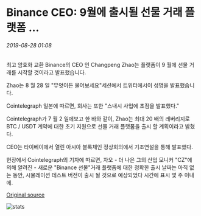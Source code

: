 # Binance CEO: 9월에 출시될 선물 거래 플랫폼 ...

###### 2019-08-28 01:08

최고 암호화 교환 Binance의 CEO 인 Changpeng Zhao는 플랫폼이 9 월에 선물 거래를 시작할 것이라고 발표했습니다.

Zhao는 8 월 28 일 "무엇이든 물어보세요"세션에서 트위터에서이 성명을 발표했습니다.

Cointelegraph 일본에 따르면, 회사는 또한 "스내시 사업에 초점을 발표했다."

Cointelegraph가 7 월 2 일에보고 한 바와 같이, Zhao는 최대 20 배의 레버리지로 BTC / USDT 계약에 대한 초기 지원으로 선물 거래 플랫폼을 출시 할 계획이라고 밝혔다.

CEO는 타이베이에서 열린 아시아 블록체인 정상회의에서 기조연설을 통해 발표했다.

현장에서 Cointelegraph의 기자에 따르면, 자오 - 더 나은 그의 산업 모니커 "CZ"에 의해 알려진 - 새로운 "Binance 선물"거래 플랫폼에 대한 정확한 출시 날짜는 아직 없는 동안, 시뮬레이션 테스트 버전이 출시 될 것으로 예상되었다 시간에 표시 몇 주 이내에.

[Original source](https://cointelegraph.com/news/binance-ceo-futures-trading-platform-to-launch-in-september)

![stats](https://c.statcounter.com/11760860/0/a89fa40b/1/ "stats")